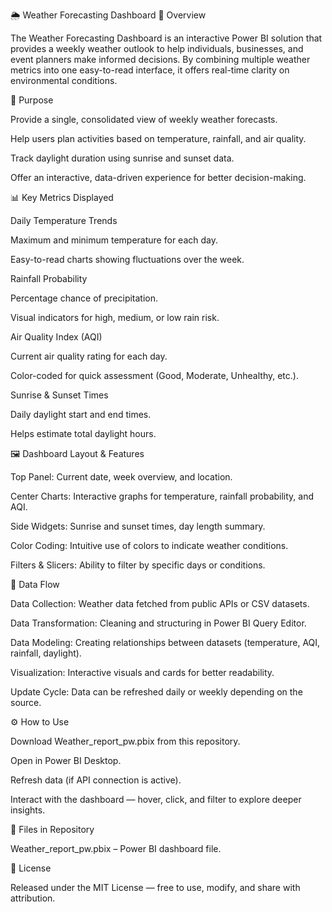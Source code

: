 🌦 Weather Forecasting Dashboard
📌 Overview

The Weather Forecasting Dashboard is an interactive Power BI solution that provides a weekly weather outlook to help individuals, businesses, and event planners make informed decisions.
By combining multiple weather metrics into one easy-to-read interface, it offers real-time clarity on environmental conditions.

🎯 Purpose

Provide a single, consolidated view of weekly weather forecasts.

Help users plan activities based on temperature, rainfall, and air quality.

Track daylight duration using sunrise and sunset data.

Offer an interactive, data-driven experience for better decision-making.

📊 Key Metrics Displayed

Daily Temperature Trends

Maximum and minimum temperature for each day.

Easy-to-read charts showing fluctuations over the week.

Rainfall Probability

Percentage chance of precipitation.

Visual indicators for high, medium, or low rain risk.

Air Quality Index (AQI)

Current air quality rating for each day.

Color-coded for quick assessment (Good, Moderate, Unhealthy, etc.).

Sunrise & Sunset Times

Daily daylight start and end times.

Helps estimate total daylight hours.

🖼 Dashboard Layout & Features

Top Panel: Current date, week overview, and location.

Center Charts: Interactive graphs for temperature, rainfall probability, and AQI.

Side Widgets: Sunrise and sunset times, day length summary.

Color Coding: Intuitive use of colors to indicate weather conditions.

Filters & Slicers: Ability to filter by specific days or conditions.

🔄 Data Flow

Data Collection: Weather data fetched from public APIs or CSV datasets.

Data Transformation: Cleaning and structuring in Power BI Query Editor.

Data Modeling: Creating relationships between datasets (temperature, AQI, rainfall, daylight).

Visualization: Interactive visuals and cards for better readability.

Update Cycle: Data can be refreshed daily or weekly depending on the source.

⚙ How to Use

Download Weather_report_pw.pbix from this repository.

Open in Power BI Desktop.

Refresh data (if API connection is active).

Interact with the dashboard — hover, click, and filter to explore deeper insights.

📂 Files in Repository

Weather_report_pw.pbix – Power BI dashboard file.

📜 License

Released under the MIT License — free to use, modify, and share with attribution.

